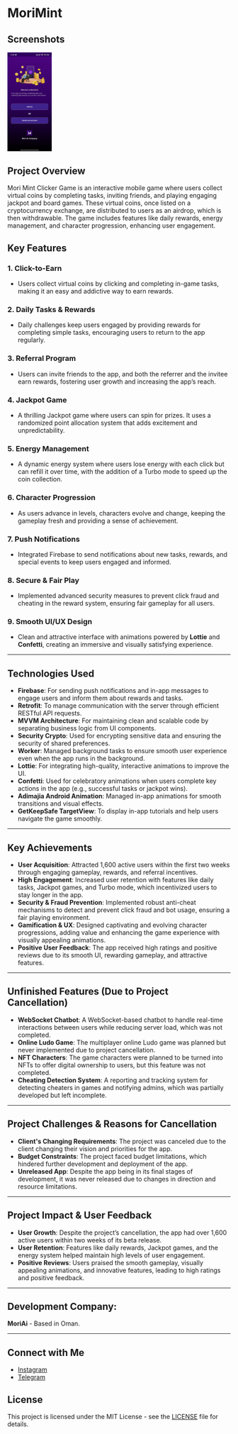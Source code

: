 # MoriMint

## **Screenshots**

<img src="Screenshot_2025-01-08-17-38-52-759_com.rarestardev.morimint.jpg" width="100" />

## **Project Overview**
Mori Mint Clicker Game is an interactive mobile game where users collect virtual coins by completing tasks, inviting friends, and playing engaging jackpot and board games. These virtual coins, once listed on a cryptocurrency exchange, are distributed to users as an airdrop, which is then withdrawable. The game includes features like daily rewards, energy management, and character progression, enhancing user engagement.

## **Key Features**

### **1. Click-to-Earn**
- Users collect virtual coins by clicking and completing in-game tasks, making it an easy and addictive way to earn rewards.

### **2. Daily Tasks & Rewards**
- Daily challenges keep users engaged by providing rewards for completing simple tasks, encouraging users to return to the app regularly.

### **3. Referral Program**
- Users can invite friends to the app, and both the referrer and the invitee earn rewards, fostering user growth and increasing the app’s reach.

### **4. Jackpot Game**
- A thrilling Jackpot game where users can spin for prizes. It uses a randomized point allocation system that adds excitement and unpredictability.

### **5. Energy Management**
- A dynamic energy system where users lose energy with each click but can refill it over time, with the addition of a Turbo mode to speed up the coin collection.

### **6. Character Progression**
- As users advance in levels, characters evolve and change, keeping the gameplay fresh and providing a sense of achievement.

### **7. Push Notifications**
- Integrated Firebase to send notifications about new tasks, rewards, and special events to keep users engaged and informed.

### **8. Secure & Fair Play**
- Implemented advanced security measures to prevent click fraud and cheating in the reward system, ensuring fair gameplay for all users.

### **9. Smooth UI/UX Design**
- Clean and attractive interface with animations powered by **Lottie** and **Confetti**, creating an immersive and visually satisfying experience.

---

## **Technologies Used**

- **Firebase**: For sending push notifications and in-app messages to engage users and inform them about rewards and tasks.
- **Retrofit**: To manage communication with the server through efficient RESTful API requests.
- **MVVM Architecture**: For maintaining clean and scalable code by separating business logic from UI components.
- **Security Crypto**: Used for encrypting sensitive data and ensuring the security of shared preferences.
- **Worker**: Managed background tasks to ensure smooth user experience even when the app runs in the background.
- **Lottie**: For integrating high-quality, interactive animations to improve the UI.
- **Confetti**: Used for celebratory animations when users complete key actions in the app (e.g., successful tasks or jackpot wins).
- **Adimajia Android Animation**: Managed in-app animations for smooth transitions and visual effects.
- **GetKeepSafe TargetView**: To display in-app tutorials and help users navigate the game smoothly.

---

## **Key Achievements**

- **User Acquisition**: Attracted 1,600 active users within the first two weeks through engaging gameplay, rewards, and referral incentives.
- **High Engagement**: Increased user retention with features like daily tasks, Jackpot games, and Turbo mode, which incentivized users to stay longer in the app.
- **Security & Fraud Prevention**: Implemented robust anti-cheat mechanisms to detect and prevent click fraud and bot usage, ensuring a fair playing environment.
- **Gamification & UX**: Designed captivating and evolving character progressions, adding value and enhancing the game experience with visually appealing animations.
- **Positive User Feedback**: The app received high ratings and positive reviews due to its smooth UI, rewarding gameplay, and attractive features.

---

## **Unfinished Features (Due to Project Cancellation)**

- **WebSocket Chatbot**: A WebSocket-based chatbot to handle real-time interactions between users while reducing server load, which was not completed.
- **Online Ludo Game**: The multiplayer online Ludo game was planned but never implemented due to project cancellation.
- **NFT Characters**: The game characters were planned to be turned into NFTs to offer digital ownership to users, but this feature was not completed.
- **Cheating Detection System**: A reporting and tracking system for detecting cheaters in games and notifying admins, which was partially developed but left incomplete.

---

## **Project Challenges & Reasons for Cancellation**

- **Client's Changing Requirements**: The project was canceled due to the client changing their vision and priorities for the app.
- **Budget Constraints**: The project faced budget limitations, which hindered further development and deployment of the app.
- **Unreleased App**: Despite the app being in its final stages of development, it was never released due to changes in direction and resource limitations.

---

## **Project Impact & User Feedback**

- **User Growth**: Despite the project’s cancellation, the app had over 1,600 active users within two weeks of its beta release.
- **User Retention**: Features like daily rewards, Jackpot games, and the energy system helped maintain high levels of user engagement.
- **Positive Reviews**: Users praised the smooth gameplay, visually appealing animations, and innovative features, leading to high ratings and positive feedback.

---

## **Development Company:**
**MoriAi** - Based in Oman.

---

## Connect with Me

- [Instagram](https://www.instagram.com/rarestar.dev)
- [Telegram](https://t.me/Rarestar_dev)

## License

This project is licensed under the MIT License - see the [LICENSE](LICENSE) file for details.
